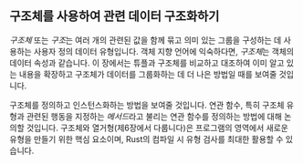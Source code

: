 ## 구조체를 사용하여 관련 데이터 구조화하기

*구조체* 또는 *구조*는 여러 개의 관련된 값을 함께 묶고 의미 있는 그룹을 구성하는 데 사용하는 사용자 정의 데이터 유형입니다. 객체 지향 언어에 익숙하다면, *구조체*는 객체의 데이터 속성과 같습니다. 이 장에서는 튜플과 구조체를 비교하고 대조하여 이미 알고 있는 내용을 확장하고 구조체가 데이터를 그룹화하는 데 더 나은 방법일 때를 보여줄 것입니다.

구조체를 정의하고 인스턴스화하는 방법을 보여줄 것입니다. 연관 함수, 특히 구조체 유형과 관련된 행동을 지정하는 *메서드*라고 불리는 연관 함수를 정의하는 방법에 대해 논의할 것입니다. 구조체와 열거형(제6장에서 다룹니다)은 프로그램의 영역에서 새로운 유형을 만들기 위한 핵심 요소이며, Rust의 컴파일 시 유형 검사를 최대한 활용할 수 있습니다.
